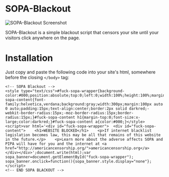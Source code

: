 SOPA-Blackout
=============
![SOPA-Blackout Screenshot](http://i.imgur.com/xmqRh.png "SOPA-Blackout Screenshot")

SOPA-Blackout is a simple blackout script that censors your site until your visitors click anywhere on the page.

Installation
============
Just copy and paste the following code into your site's html, somewhere before the closing `</body>` tag:

    <!-- SOPA Blackout -->
    <style type="text/css">#fuck-sopa-wrapper{background-color:#000;position:absolute;top:0;left:0;width:100%;height:100%;margin:0;padding:0;}#fuck-sopa-content{font-family:helvetica,verdana;background:gray;width:300px;margin:100px auto 0 auto;padding:15px;text-align:center;border:2px solid darkred;-webkit-border-radius:15px;-moz-border-radius:15px;border-radius:15px;}#fuck-sopa-content h1{margin-top:0;font-size:x-large;color:darkred;}#fuck-sopa-content a{color:#000;}</style><script>var html='<div id="fuck-sopa-wrapper">  <div id="fuck-sopa-content">    <h1>WEBSITE BLOCKED</h1>    <p>If internet blacklist legislation becomes law, this may be all that remains of this website in the future.</p>    <p>Learn more about the adverse affects SOPA and PIPA will have for you and the internet at <a href="http://americancensorship.org/">americancensorship.org</a>  </div></div>';document.write(html);var sopa_banner=document.getElementById("fuck-sopa-wrapper");
    sopa_banner.onclick=function(){sopa_banner.style.display="none"};</script>
    <!-- END SOPA BLACKOUT -->